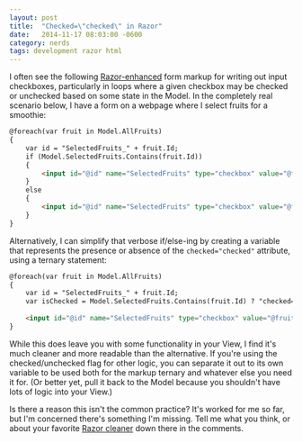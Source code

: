 ```yaml
---
layout: post
title:  "Checked=\"checked\" in Razor"
date:   2014-11-17 08:03:00 -0600
category: nerds
tags: development razor html
---
```


I often see the following [Razor-enhanced](http://www.asp.net/mvc/overview/views) form markup for writing out input checkboxes, particularly in loops where a given checkbox may be checked or unchecked based on some state in the Model. In the completely real scenario below, I have a form on a webpage where I select fruits for a smoothie:
<!--more-->

```html
@foreach(var fruit in Model.AllFruits)
{
	var id = "SelectedFruits_" + fruit.Id;
    if (Model.SelectedFruits.Contains(fruit.Id))
    {
    	<input id="@id" name="SelectedFruits" type="checkbox" value="@fruit.Id" checked="checked" />
	}
    else
    {
		<input id="@id" name="SelectedFruits" type="checkbox" value="@fruit.Id" />
    }
}
```
Alternatively, I can simplify that verbose if/else-ing by creating a variable that represents the presence or absence of the `checked="checked"` attribute, using a ternary statement:

```html
@foreach(var fruit in Model.AllFruits)
{
	var id = "SelectedFruits_" + fruit.Id;
    var isChecked = Model.SelectedFruits.Contains(fruit.Id) ? "checked=\"checked\"" : "";
    
    <input id="@id" name="SelectedFruits" type="checkbox" value="@fruit.Id" @isChecked/>
}
```

While this does leave you with some functionality in your View, I find it's much cleaner and more readable than the alternative. If you're using the checked/unchecked flag for other logic, you can separate it out to its own variable to be used both for the markup ternary and whatever else you need it for. (Or better yet, pull it back to the Model because you shouldn't have lots of logic into your View.)

Is there a reason this isn't the common practice? It's worked for me so far, but I'm concerned there's something I'm missing. Tell me what you think, or about your favorite [Razor cleaner](http://i.imgur.com/ykc2UCx.jpg) down there in the comments.
